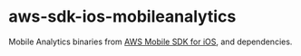 # aws-sdk-ios-mobileanalytics
Mobile Analytics binaries from [AWS Mobile SDK for iOS](https://github.com/aws/aws-sdk-ios), and dependencies.

